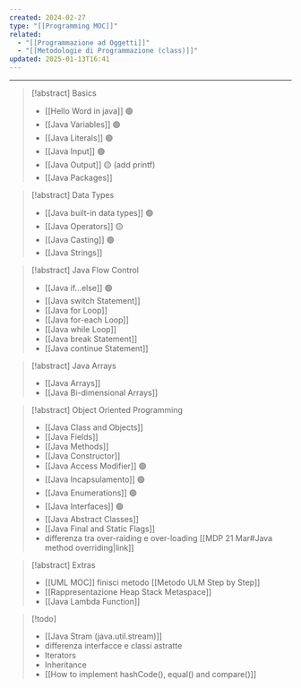 ```yaml
---
created: 2024-02-27
type: "[[Programming MOC]]"
related:
  - "[[Programmazione ad Oggetti]]"
  - "[[Metodologie di Programmazione (class)]]"
updated: 2025-01-13T16:41
---
```

---

>[!abstract] Basics
>- [[Hello Word in java]] 🟢
>- [[Java Variables]] 🟢 
>- [[Java Literals]] 🟢
>- [[Java Input]] 🟢
>- [[Java Output]] 🟡 (add printf)
>- [[Java Packages]] 

>[!abstract] Data Types
>- [[Java built-in data types]] 🟢
>- [[Java Operators]] 🟡
>- [[Java Casting]] 🟢
>- [[Java Strings]]

>[!abstract] Java Flow Control
>- [[Java if...else]] 🟢
>- ﻿﻿[[Java switch Statement]]
>- [[Java for Loop]]
>- [[﻿﻿Java for-each Loop]]
>- [[﻿﻿Java while Loop]]
>- [[﻿﻿Java break Statement]]
>- [[﻿﻿Java continue Statement]]

>[!abstract] Java Arrays
>- [[Java Arrays]]
>- [[Java Bi-dimensional Arrays]]

>[!abstract] Object Oriented Programming
>- [[Java Class and Objects]]
>- [[Java Fields]]
>- [[Java Methods]]
>- [[Java Constructor]]
>- [[Java Access Modifier]] 🟢
>- [[Java Incapsulamento]] 🟢
>- [[Java Enumerations]] 🟢
>- [[Java Interfaces]] 🟢
>- [[Java Abstract Classes]]
>- [[Java Final and Static Flags]]
>- differenza tra over-raiding e over-loading [[MDP 21 Mar#Java method overriding|link]]

>[!abstract] Extras
>- [[UML MOC]] finisci metodo [[Metodo ULM Step by Step]]
>- [[Rappresentazione Heap Stack Metaspace]]
>- [[Java Lambda Function]]

>[!todo] 
>- [[Java Stram (java.util.stream)]]
>- differenza interfacce e classi astratte
>- Iterators
>- Inheritance
>- [[How to implement hashCode(), equal() and compare()]]
